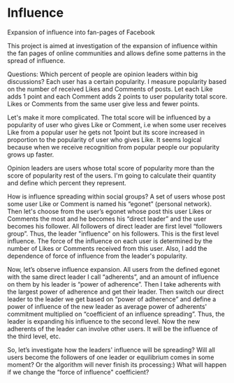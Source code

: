 # Influence
Expansion of influence into fan-pages of Facebook

This project is aimed at investigation of the expansion of influence within the fan pages of online communities and allows define some patterns in the spread of influence. 

Questions:
Which percent of people are opinion leaders within big discussions?
Each user has a certain popularity. I measure popularity based on the number of received Likes and Comments of posts. Let each Like adds 1 point and each Comment adds 2 points to user popularity total score. Likes or Comments from the same user give less and fewer points.

Let's make it more complicated. The total score will be influenced by a popularity of user who gives Like or Comment, i.e when some user receives Like from a popular user he gets not 1point but its score increased in proportion to the popularity of user who gives Like. It seems logical because when we receive recognition from popular people our popularity grows up faster.

Opinion leaders are users whose total score of popularity more than the score of popularity rest of the users. I'm going to calculate their quantity and define which percent they represent. 

How is influence spreading within social groups?
A set of users whose post some user Like or Comment is named his “egonet” (personal network). Then let's choose from the user’s egonet whose post this user Likes or Comments the most and he becomes his “direct leader” and the user becomes his follower. All followers of direct leader are first level “followers group”. Thus, the leader "influence" on his followers. This is the first level influence. The force of the influence on each user is determined by the number of Likes or Comments received from this user. Also, I add the dependence of force of influence from the leader's popularity.

Now, let’s observe influence expansion. All users from the defined egonet with the same direct leader I call “adherents”, and an amount of influence on them by his leader is “power of adherence”. Then I take adherents with the largest power of adherence and get their leader.  Then switch our direct leader to the leader we get based on “power of adherence” and define a power of influence of the new leader as average power of adherents' commitment multiplied on “coefficient of an influence spreading”. Thus, the leader is expanding his influence to the second level. Now the new adherents of the leader can involve other users. It will be the influence of the third level, etc.

So, let’s investigate how the leaders' influence will be spreading? Will all users become the followers of one leader or equilibrium comes in some moment? Or the algorithm will never finish its processing:) What will happen if we change the “force of influence" coefficient?
